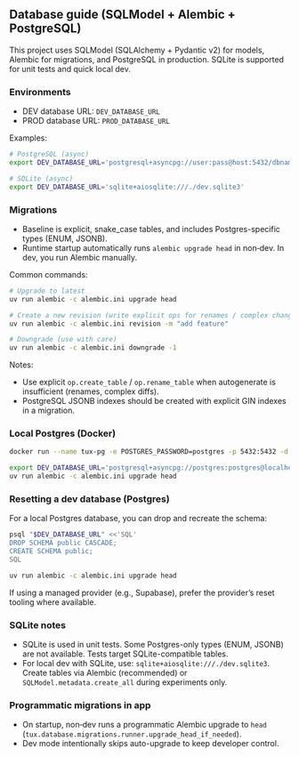 ## Database guide (SQLModel + Alembic + PostgreSQL)

This project uses SQLModel (SQLAlchemy + Pydantic v2) for models, Alembic for migrations, and PostgreSQL in production. SQLite is supported for unit tests and quick local dev.

### Environments

- DEV database URL: `DEV_DATABASE_URL`
- PROD database URL: `PROD_DATABASE_URL`

Examples:

```bash
# PostgreSQL (async)
export DEV_DATABASE_URL='postgresql+asyncpg://user:pass@host:5432/dbname'

# SQLite (async)
export DEV_DATABASE_URL='sqlite+aiosqlite:///./dev.sqlite3'
```

### Migrations

- Baseline is explicit, snake_case tables, and includes Postgres-specific types (ENUM, JSONB).
- Runtime startup automatically runs `alembic upgrade head` in non‑dev. In dev, you run Alembic manually.

Common commands:

```bash
# Upgrade to latest
uv run alembic -c alembic.ini upgrade head

# Create a new revision (write explicit ops for renames / complex changes)
uv run alembic -c alembic.ini revision -m "add feature"

# Downgrade (use with care)
uv run alembic -c alembic.ini downgrade -1
```

Notes:
- Use explicit `op.create_table` / `op.rename_table` when autogenerate is insufficient (renames, complex diffs).
- PostgreSQL JSONB indexes should be created with explicit GIN indexes in a migration.

### Local Postgres (Docker)

```bash
docker run --name tux-pg -e POSTGRES_PASSWORD=postgres -p 5432:5432 -d postgres:16

export DEV_DATABASE_URL='postgresql+asyncpg://postgres:postgres@localhost:5432/postgres'
uv run alembic -c alembic.ini upgrade head
```

### Resetting a dev database (Postgres)

For a local Postgres database, you can drop and recreate the schema:

```bash
psql "$DEV_DATABASE_URL" <<'SQL'
DROP SCHEMA public CASCADE;
CREATE SCHEMA public;
SQL

uv run alembic -c alembic.ini upgrade head
```

If using a managed provider (e.g., Supabase), prefer the provider’s reset tooling where available.

### SQLite notes

- SQLite is used in unit tests. Some Postgres-only types (ENUM, JSONB) are not available. Tests target SQLite-compatible tables.
- For local dev with SQLite, use: `sqlite+aiosqlite:///./dev.sqlite3`. Create tables via Alembic (recommended) or `SQLModel.metadata.create_all` during experiments only.

### Programmatic migrations in app

- On startup, non‑dev runs a programmatic Alembic upgrade to `head` (`tux.database.migrations.runner.upgrade_head_if_needed`).
- Dev mode intentionally skips auto-upgrade to keep developer control.
